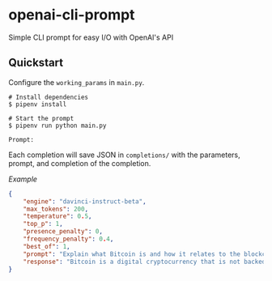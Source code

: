 # openai-cli-prompt

Simple CLI prompt for easy I/O with OpenAI's API

## Quickstart

Configure the `working_params` in `main.py`.

```Shell
# Install dependencies
$ pipenv install

# Start the prompt
$ pipenv run python main.py

Prompt:
```

Each completion will save JSON in `completions/` with the parameters, prompt, and completion of the completion.

_Example_

```Json
{
    "engine": "davinci-instruct-beta",
    "max_tokens": 200,
    "temperature": 0.5,
    "top_p": 1,
    "presence_penalty": 0,
    "frequency_penalty": 0.4,
    "best_of": 1,
    "prompt": "Explain what Bitcoin is and how it relates to the blockchain.",
    "response": "Bitcoin is a digital cryptocurrency that is not backed by any government or central bank. It is used to purchase goods and services, and has a fluctuating value based off of supply and demand. The blockchain is the technology that powers Bitcoin. The blockchain is a decentralized ledger that records all transactions without the need for banks or other intermediaries."
}
```
